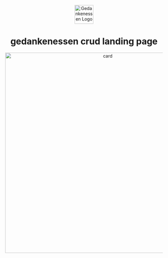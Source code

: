 <p align="center">
  <a href="https://gedankenessen.github.io/crud-landing/">
    <img alt="Gedankenessen Logo" src="https://user-images.githubusercontent.com/24259317/202017874-9bcfa063-1e70-43ed-b6c3-35a6b0985d66.png" width="60" />
  </a>
</p>
<h1 align="center">
  gedankenessen crud landing page
</h1>

<div align="center" >
  <img width="640" alt="card" src="https://user-images.githubusercontent.com/24259317/202017966-83501535-4b8a-40cd-ae79-ac5e5f8d1d41.png">
</div>
